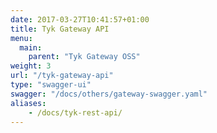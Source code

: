 ```yaml
---
date: 2017-03-27T10:41:57+01:00
title: Tyk Gateway API
menu:
  main:
    parent: "Tyk Gateway OSS"
weight: 3
url: "/tyk-gateway-api"
type: "swagger-ui"
swagger: "/docs/others/gateway-swagger.yaml"
aliases:
    - /docs/tyk-rest-api/
---
```

